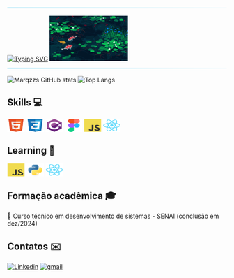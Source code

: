 <img src="https://github.com/juliaathar/juliaathar/blob/main/Rectangle%201.png">

[![Typing SVG](https://readme-typing-svg.demolab.com?font=Fira+Code&size=30&duration=4000&width=630&lines=Ol%C3%A1+dev%2C+seja+bem-vindo(a)!;Saiba+mais+sobre+mim+aqui+ʕ•́ᴥ•̀ʔっ)](https://git.io/typing-svg)
<img src="image/peixe.gif" alt="peixe" width="180">
<img src="https://github.com/juliaathar/juliaathar/blob/main/Rectangle%201.png">

![Marqzzs GitHub stats](https://github-readme-stats.vercel.app/api?username=Marqzzs&show_icons=true&theme=tokyonight)
![Top Langs](https://github-readme-stats.vercel.app/api/top-langs/?username=Marqzzs&layout=compact&theme=tokyonight)
  
<div style="display: inline_block">
 <h2> Skills 💻 </h2>
 <img align="center" alt="html" height="30" width="40" src="https://raw.githubusercontent.com/devicons/devicon/master/icons/html5/html5-original.svg">
 <img align="center" alt="css" height="30" width="40" src="https://raw.githubusercontent.com/devicons/devicon/master/icons/css3/css3-original.svg"> 
 <img align="center" alt="csharp" height="30" width="40" src="https://raw.githubusercontent.com/devicons/devicon/master/icons/csharp/csharp-original.svg">
 <img align="center" alt="figma" height="30" width="40" src="https://raw.githubusercontent.com/devicons/devicon/master/icons/figma/figma-original.svg">
  <img align="center" alt="javascript" height="30" width="40" src="https://github.com/devicons/devicon/blob/master/icons/javascript/javascript-original.svg">
  <img align="center" alt="react" height="30" width="40" src="https://github.com/devicons/devicon/blob/master/icons/react/react-original.svg">
</div>

<div style="display: inline_block">
 <h2> Learning 🧠 </h2>
 <img align="center" alt="javascript" height="30" width="40" src="https://github.com/devicons/devicon/blob/master/icons/javascript/javascript-original.svg">
 <img align="center" alt="python" height="30" width="40" src="https://github.com/devicons/devicon/blob/master/icons/python/python-original.svg">
 <img align="center" alt="react" height="30" width="40" src="https://github.com/devicons/devicon/blob/master/icons/react/react-original.svg">
</div>

<div style="display: inline_block">
 <h2> Formação acadêmica 🎓 </h2>
 📌 Curso técnico em desenvolvimento de sistemas - SENAI (conclusão em dez/2024)
</div>

## Contatos ✉️
  [![Linkedin](https://img.shields.io/badge/LinkedIn-0077B5?style=for-the-badge&logo=linkedin&logoColor=white)](https://www.linkedin.com/in/maur%C3%ADcio-marques-p/)
  [![gmail](https://img.shields.io/badge/Gmail-D14836?style=for-the-badge&logo=gmail&logoColor=white)](mailto:maumarqzzs007@gmail.com)
